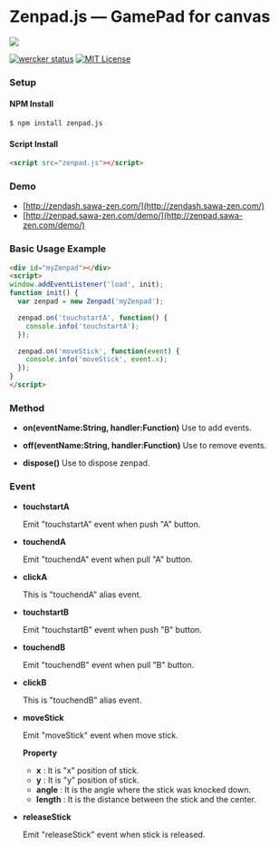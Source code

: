 # Zenpad.js — GamePad for canvas

![](https://github.com/sawa-zen/zenpad.js/wiki/images/zenpad_readme.png)

[![wercker status](https://app.wercker.com/status/6764b7988a279822959e792434e70223/s/master "wercker status")](https://app.wercker.com/project/byKey/6764b7988a279822959e792434e70223)
[![MIT License](http://img.shields.io/badge/license-MIT-blue.svg?style=flat)](LICENSE)

### Setup

#### NPM Install

```bash
$ npm install zenpad.js
```

#### Script Install

```html
<script src="zenpad.js"></script>
```

### Demo

- [http://zendash.sawa-zen.com/](http://zendash.sawa-zen.com/)
- [http://zenpad.sawa-zen.com/demo/](http://zenpad.sawa-zen.com/demo/)

### Basic Usage Example

```html
<div id="myZenpad"></div>
<script>
window.addEventListener('load', init);
function init() {
  var zenpad = new Zenpad('myZenpad');

  zenpad.on('touchstartA', function() {
    console.info('touchstartA');
  });

  zenpad.on('moveStick', function(event) {
    console.info('moveStick', event.x);
  });
}
</script>
```

### Method

- **on(eventName:String, handler:Function)**
Use to add events.

- **off(eventName:String, handler:Function)**
Use to remove events.

- **dispose()**
Use to dispose zenpad.

### Event

- **touchstartA**

  Emit "touchstartA" event when push "A" button.

- **touchendA**

  Emit "touchendA" event when pull "A" button.

- **clickA**

  This is "touchendA" alias event.

- **touchstartB**

  Emit "touchstartB" event when push "B" button.

- **touchendB**

  Emit "touchendB" event when pull "B" button.

- **clickB**

  This is "touchendB" alias event.

- **moveStick**

  Emit "moveStick" event when move stick.

  **Property**
  - **x** : It is "x" position of stick.
  - **y** : It is "y" position of stick.
  - **angle** : It is the angle where the stick was knocked down.
  - **length** : It is the distance between the stick and the center.


- **releaseStick**

  Emit "releaseStick" event when stick is released.
